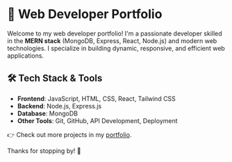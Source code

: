 # 🚀 Web Developer Portfolio

Welcome to my web developer portfolio! I'm a passionate developer skilled in the **MERN stack** (MongoDB, Express, React, Node.js) and modern web technologies. I specialize in building dynamic, responsive, and efficient web applications.

## 🛠️ Tech Stack & Tools
- **Frontend**: JavaScript, HTML, CSS, React, Tailwind CSS  
- **Backend**: Node.js, Express.js  
- **Database**: MongoDB  
- **Other Tools**: Git, GitHub, API Development, Deployment
 

👉 Check out more projects in my [portfolio](https://portfolio-web-dev-three.vercel.app/).


Thanks for stopping by! 🚀
